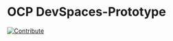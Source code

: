 # OCP DevSpaces-Prototype


[![Contribute](https://www.eclipse.org/che/contribute.svg)](https://devspaces.apps.cluster-vjqbb.vjqbb.sandbox1298.opentlc.com/#https://https://github.com/MazArslan/ocp-devspaces-proto)
